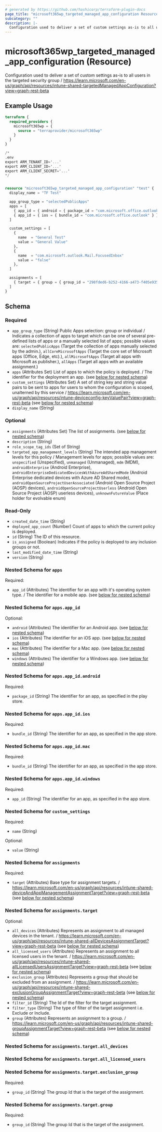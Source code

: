 ```yaml
---
# generated by https://github.com/hashicorp/terraform-plugin-docs
page_title: "microsoft365wp_targeted_managed_app_configuration Resource - microsoft365wp"
subcategory: ""
description: |-
  Configuration used to deliver a set of custom settings as-is to all users in the targeted security group / https://learn.microsoft.com/en-us/graph/api/resources/intune-shared-targetedManagedAppConfiguration?view=graph-rest-beta
---
```


# microsoft365wp_targeted_managed_app_configuration (Resource)

Configuration used to deliver a set of custom settings as-is to all users in the targeted security group / https://learn.microsoft.com/en-us/graph/api/resources/intune-shared-targetedManagedAppConfiguration?view=graph-rest-beta

## Example Usage

```terraform
terraform {
  required_providers {
    microsoft365wp = {
      source = "terraprovider/microsoft365wp"
    }
  }
}

/*
.env
export ARM_TENANT_ID='...'
export ARM_CLIENT_ID='...'
export ARM_CLIENT_SECRET='...'
*/


resource "microsoft365wp_targeted_managed_app_configuration" "test" {
  display_name = "TF Test"

  app_group_type = "selectedPublicApps"
  apps = [
    { app_id = { android = { package_id = "com.microsoft.office.outlook" } } },
    { app_id = { ios = { bundle_id = "com.microsoft.office.outlook" } } },
  ]

  custom_settings = [
    {
      name  = "General Test"
      value = "General Value"
    },
    {
      name  = "com.microsoft.outlook.Mail.FocusedInbox"
      value = "false"
    },
  ]

  assignments = [
    { target = { group = { group_id = "298fded6-b252-4166-a473-f405e935f58d" } } },
  ]
}
```

<!-- schema generated by tfplugindocs -->
## Schema

### Required

- `app_group_type` (String) Public Apps selection: group or individual / Indicates a collection of apps to target which can be one of several pre-defined lists of apps or a manually selected list of apps; possible values are: `selectedPublicApps` (Target the collection of apps manually selected by the admin.), `allCoreMicrosoftApps` (Target the core set of Microsoft apps (Office, Edge, etc).), `allMicrosoftApps` (Target all apps with Microsoft as publisher.), `allApps` (Target all apps with an available assignment.)
- `apps` (Attributes Set) List of apps to which the policy is deployed. / The identifier for the deployment an app. (see [below for nested schema](#nestedatt--apps))
- `custom_settings` (Attributes Set) A set of string key and string value pairs to be sent to apps for users to whom the configuration is scoped, unalterned by this service / https://learn.microsoft.com/en-us/graph/api/resources/intune-deviceconfig-keyValuePair?view=graph-rest-beta (see [below for nested schema](#nestedatt--custom_settings))
- `display_name` (String)

### Optional

- `assignments` (Attributes Set) The list of assignments. (see [below for nested schema](#nestedatt--assignments))
- `description` (String)
- `role_scope_tag_ids` (Set of String)
- `targeted_app_management_levels` (String) The intended app management levels for this policy / Management levels for apps; possible values are: `unspecified` (Unspecified), `unmanaged` (Unmanaged), `mdm` (MDM), `androidEnterprise` (Android Enterprise), `androidEnterpriseDedicatedDevicesWithAzureAdSharedMode` (Android Enterprise dedicated devices with Azure AD Shared mode), `androidOpenSourceProjectUserAssociated` (Android Open Source Project (AOSP) devices), `androidOpenSourceProjectUserless` (Android Open Source Project (AOSP) userless devices), `unknownFutureValue` (Place holder for evolvable enum)

### Read-Only

- `created_date_time` (String)
- `deployed_app_count` (Number) Count of apps to which the current policy is deployed.
- `id` (String) The ID of this resource.
- `is_assigned` (Boolean) Indicates if the policy is deployed to any inclusion groups or not.
- `last_modified_date_time` (String)
- `version` (String)

<a id="nestedatt--apps"></a>
### Nested Schema for `apps`

Required:

- `app_id` (Attributes) The identifier for an app with it's operating system type. / The identifier for a mobile app. (see [below for nested schema](#nestedatt--apps--app_id))

<a id="nestedatt--apps--app_id"></a>
### Nested Schema for `apps.app_id`

Optional:

- `android` (Attributes) The identifier for an Android app. (see [below for nested schema](#nestedatt--apps--app_id--android))
- `ios` (Attributes) The identifier for an iOS app. (see [below for nested schema](#nestedatt--apps--app_id--ios))
- `mac` (Attributes) The identifier for a Mac app. (see [below for nested schema](#nestedatt--apps--app_id--mac))
- `windows` (Attributes) The identifier for a Windows app. (see [below for nested schema](#nestedatt--apps--app_id--windows))

<a id="nestedatt--apps--app_id--android"></a>
### Nested Schema for `apps.app_id.android`

Required:

- `package_id` (String) The identifier for an app, as specified in the play store.


<a id="nestedatt--apps--app_id--ios"></a>
### Nested Schema for `apps.app_id.ios`

Required:

- `bundle_id` (String) The identifier for an app, as specified in the app store.


<a id="nestedatt--apps--app_id--mac"></a>
### Nested Schema for `apps.app_id.mac`

Required:

- `bundle_id` (String) The identifier for an app, as specified in the app store.


<a id="nestedatt--apps--app_id--windows"></a>
### Nested Schema for `apps.app_id.windows`

Required:

- `app_id` (String) The identifier for an app, as specified in the app store.




<a id="nestedatt--custom_settings"></a>
### Nested Schema for `custom_settings`

Required:

- `name` (String)

Optional:

- `value` (String)


<a id="nestedatt--assignments"></a>
### Nested Schema for `assignments`

Required:

- `target` (Attributes) Base type for assignment targets. / https://learn.microsoft.com/en-us/graph/api/resources/intune-shared-deviceAndAppManagementAssignmentTarget?view=graph-rest-beta (see [below for nested schema](#nestedatt--assignments--target))

<a id="nestedatt--assignments--target"></a>
### Nested Schema for `assignments.target`

Optional:

- `all_devices` (Attributes) Represents an assignment to all managed devices in the tenant. / https://learn.microsoft.com/en-us/graph/api/resources/intune-shared-allDevicesAssignmentTarget?view=graph-rest-beta (see [below for nested schema](#nestedatt--assignments--target--all_devices))
- `all_licensed_users` (Attributes) Represents an assignment to all licensed users in the tenant. / https://learn.microsoft.com/en-us/graph/api/resources/intune-shared-allLicensedUsersAssignmentTarget?view=graph-rest-beta (see [below for nested schema](#nestedatt--assignments--target--all_licensed_users))
- `exclusion_group` (Attributes) Represents a group that should be excluded from an assignment. / https://learn.microsoft.com/en-us/graph/api/resources/intune-shared-exclusionGroupAssignmentTarget?view=graph-rest-beta (see [below for nested schema](#nestedatt--assignments--target--exclusion_group))
- `filter_id` (String) The Id of the filter for the target assignment.
- `filter_type` (String) The type of filter of the target assignment i.e. Exclude or Include.
- `group` (Attributes) Represents an assignment to a group. / https://learn.microsoft.com/en-us/graph/api/resources/intune-shared-groupAssignmentTarget?view=graph-rest-beta (see [below for nested schema](#nestedatt--assignments--target--group))

<a id="nestedatt--assignments--target--all_devices"></a>
### Nested Schema for `assignments.target.all_devices`


<a id="nestedatt--assignments--target--all_licensed_users"></a>
### Nested Schema for `assignments.target.all_licensed_users`


<a id="nestedatt--assignments--target--exclusion_group"></a>
### Nested Schema for `assignments.target.exclusion_group`

Required:

- `group_id` (String) The group Id that is the target of the assignment.


<a id="nestedatt--assignments--target--group"></a>
### Nested Schema for `assignments.target.group`

Required:

- `group_id` (String) The group Id that is the target of the assignment.


